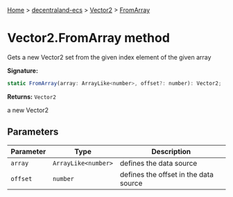 [Home](./index) &gt; [decentraland-ecs](./decentraland-ecs.md) &gt; [Vector2](./decentraland-ecs.vector2.md) &gt; [FromArray](./decentraland-ecs.vector2.fromarray.md)

# Vector2.FromArray method

Gets a new Vector2 set from the given index element of the given array

**Signature:**
```javascript
static FromArray(array: ArrayLike<number>, offset?: number): Vector2;
```
**Returns:** `Vector2`

a new Vector2

## Parameters

|  Parameter | Type | Description |
|  --- | --- | --- |
|  `array` | `ArrayLike<number>` | defines the data source |
|  `offset` | `number` | defines the offset in the data source |

